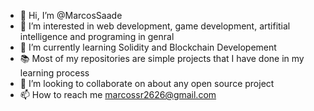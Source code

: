 - 👋 Hi, I’m @MarcosSaade
- 👀 I’m interested in web development, game development, artifitial intelligence and programing in genral
- 🌱 I’m currently learning Solidity and Blockchain Developement
- 📚 Most of my repositories are simple projects that I have done in my learning process
- 💞️ I’m looking to collaborate on about any open source project
- 📫 How to reach me marcossr2626@gmail.com
